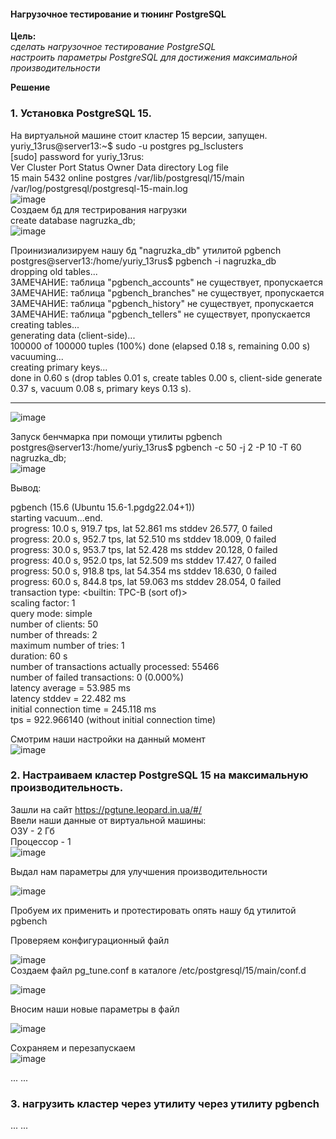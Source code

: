 #### Нагрузочное тестирование и тюнинг PostgreSQL 

**Цель:**  
*сделать нагрузочное тестирование PostgreSQL*  
*настроить параметры PostgreSQL для достижения максимальной производительности*  

**Решение**  

### 1. Установка PostgreSQL 15. 
На виртуальной машине стоит кластер 15 версии, запущен.   
yuriy_13rus@server13:~$ sudo -u postgres pg_lsclusters  
[sudo] password for yuriy_13rus:  
Ver Cluster Port Status Owner    Data directory              Log file  
15  main    5432 online postgres /var/lib/postgresql/15/main /var/log/postgresql/postgresql-15-main.log  
![image](https://github.com/13-rus/Otus/assets/120638894/ab00c2f1-138e-4ba1-8c2a-5b3c449147b4)  
Создаем бд для тестрирования нагрузки  
create database nagruzka_db;  
![image](https://github.com/13-rus/Otus/assets/120638894/e0568398-b124-4d01-88b7-8b052ddbb617)

Проинизиализируем нашу бд "nagruzka_db" утилитой pgbench  
postgres@server13:/home/yuriy_13rus$ pgbench -i nagruzka_db  
dropping old tables...  
ЗАМЕЧАНИЕ:  таблица "pgbench_accounts" не существует, пропускается  
ЗАМЕЧАНИЕ:  таблица "pgbench_branches" не существует, пропускается  
ЗАМЕЧАНИЕ:  таблица "pgbench_history" не существует, пропускается  
ЗАМЕЧАНИЕ:  таблица "pgbench_tellers" не существует, пропускается  
creating tables...  
generating data (client-side)...  
100000 of 100000 tuples (100%) done (elapsed 0.18 s, remaining 0.00 s)  
vacuuming...  
creating primary keys...  
done in 0.60 s (drop tables 0.01 s, create tables 0.00 s, client-side generate 0.37 s, vacuum 0.08 s, primary keys 0.13 s).  
****  
![image](https://github.com/13-rus/Otus/assets/120638894/778464a1-9d78-4bcc-9eba-02d15207f37c)  

Запуск бенчмарка при помощи утилиты pgbench  
postgres@server13:/home/yuriy_13rus$ pgbench -c 50 -j 2 -P 10 -T 60 nagruzka_db;  
![image](https://github.com/13-rus/Otus/assets/120638894/901a6f7b-3458-44a1-bd41-f860f389f37c)  

Вывод:  

pgbench (15.6 (Ubuntu 15.6-1.pgdg22.04+1))  
starting vacuum...end.  
progress: 10.0 s, 919.7 tps, lat 52.861 ms stddev 26.577, 0 failed  
progress: 20.0 s, 952.7 tps, lat 52.510 ms stddev 18.009, 0 failed  
progress: 30.0 s, 953.7 tps, lat 52.428 ms stddev 20.128, 0 failed  
progress: 40.0 s, 952.0 tps, lat 52.509 ms stddev 17.427, 0 failed  
progress: 50.0 s, 918.8 tps, lat 54.354 ms stddev 18.630, 0 failed  
progress: 60.0 s, 844.8 tps, lat 59.063 ms stddev 28.054, 0 failed  
transaction type: <builtin: TPC-B (sort of)>  
scaling factor: 1  
query mode: simple  
number of clients: 50  
number of threads: 2  
maximum number of tries: 1  
duration: 60 s  
number of transactions actually processed: 55466  
number of failed transactions: 0 (0.000%)  
latency average = 53.985 ms  
latency stddev = 22.482 ms  
initial connection time = 245.118 ms  
tps = 922.966140 (without initial connection time)  

Смотрим наши настройки на данный момент  
![image](https://github.com/13-rus/Otus/assets/120638894/48fc347a-b290-4c5a-8b7b-c4f27d0920bd)  


### 2. Настраиваем кластер PostgreSQL 15 на максимальную производительность.  
Зашли на сайт https://pgtune.leopard.in.ua/#/  
Ввели наши данные от виртуальной машины:  
ОЗУ - 2 Гб  
Процессор - 1  
![image](https://github.com/13-rus/Otus/assets/120638894/7844817c-20cc-45d4-90f9-d4e7138577ca)  

Выдал нам параметры для улучшения производительности  

![image](https://github.com/13-rus/Otus/assets/120638894/5f376ba8-10c3-413a-adca-180983ce8381)  

Пробуем их применить и протестировать опять нашу бд утилитой pgbench   

Проверяем конфигурационный файл  

![image](https://github.com/13-rus/Otus/assets/120638894/38a633fa-368b-4a9f-b80c-b4bb9bdc55c0)  
Создаем файл pg_tune.conf в каталоге /etc/postgresql/15/main/conf.d  

![image](https://github.com/13-rus/Otus/assets/120638894/72405051-46cb-4fa9-a42d-d3b065acfb13)  

Вносим наши новые параметры в файл  

![image](https://github.com/13-rus/Otus/assets/120638894/b216a910-58d7-40f8-9769-035849b085f1)  

Сохраняем и перезапускаем  
![image](https://github.com/13-rus/Otus/assets/120638894/3d7ea575-a34b-4c48-8c66-08c1f1b088c9)  






...
...
### 3. нагрузить кластер через утилиту через утилиту pgbench
...
...
